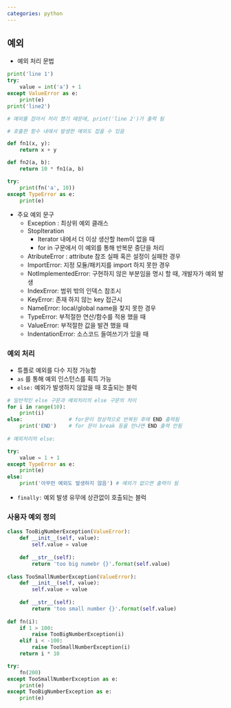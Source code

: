 ```yaml
---
categories: python
---
```


## 예외

* 예외 처리 문법

```python
print('line 1')
try:
    value = int('a') + 1
except ValueError as e:
    print(e)
print('line2')

# 예외를 잡아서 처리 했기 때문에, print('line 2')가 출력 됨
```

```python
# 호출한 함수 내에서 발생한 예외도 잡을 수 있음

def fn1(x, y):
    return x + y

def fn2(a, b):
    return 10 * fn1(a, b)

try:
    print(fn('a', 10))
except TypeError as e:
    print(e)
```

* 주요 예외 문구
  * Exception : 최상위 예외 클래스
  * StopIteration
    * Iterator 내에서 더 이상 생산할 Item이 없을 때
    * for in 구문에서 이 예외를 통해 반복문 중단을 처리
  * AtributeError : attribute 참조 실패 혹은 설정이 실패한 경우
  * ImportError: 지정 모듈/패키지를 import 하지 못한 경우
  * NotImplementedError: 구현하지 않은 부분임을 명시 할 때, 개발자가 예외 발생
  * IndexError: 범위 밖의 인덱스 참조시
  * KeyError: 존재 하지 않는 key 접근시
  * NameError: local/global name을 찾지 못한 경우
  * TypeError: 부적절한 연산/함수를 적용 했을 때
  * ValueError: 부적절한 값을 발견 했을 때
  * IndentationError: 소스코드 들여쓰기가 있을 때

### 예외 처리

* 튜플로 예외를 다수 지정 가능함
* `as` 를 통해 예외 인스턴스를 획득 가능
* `else:` 예외가 발생하지 않았을 때 호출되는 블럭

```python
# 일반적인 else 구문과 예외처리의 else 구문의 차이
for i in range(10):
    print(i)
else:				# for문이 정상적으로 반복된 후에 END 출력됨
    print('END')	# for 문이 break 등을 만나면 END 출력 안됨
    
# 예외처리의 else:

try:
    value = 1 + 1
except TypeError as e:
    print(e)
else:
    print('아무런 예외도 발생하지 않음') # 예외가 없으면 출력이 됨
```

* `finally:` 예외 발생 유무에 상관없이 호출되는 블럭 

### 사용자 예외 정의

```python
class TooBigNumberException(ValueError):
    def __init__(self, value):
        self.value = value
        
    def __str__(self):
        return 'too big numebr {}'.format(self.value)
    
class TooSmallNumberException(ValueError):
    def __init__(self, value):
        self.value = value
        
    def __str__(self):
        return 'too small number {}'.format(self.value)
    
def fn(i):
    if 1 > 100:
        raise TooBigNumberException(i)
    elif i < -100:
        raise TooSmallNumberException(i)
    return i * 10

try:
    fn(200)
except TooSmallNumberException as e:
    print(e)
except TooBigNumberException as e:
    print(e)
```
